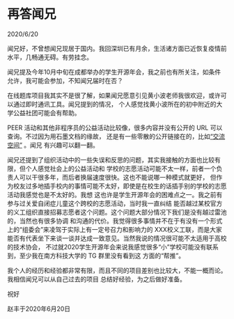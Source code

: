 # 再答闻兄
2020/6/20

闻兄好，不曾想闻兄现居于国内。我回深圳已有月余，生活诸方面已近恢复疫情前水平，几畅通无碍。有劳挂念。

闻兄提及今年10月中旬在成都举办的学生开源年会，我之前也有所关注，如条件允许，我可能会参加，不知闻兄届时在否？

在线题库项目我其实不是很了解，如果闻兄愿意引见黄小波老师我很欢迎，或许可以通过即时通讯工具。闻兄提到的情况，
个人感觉找黄小波所在的初中附近的大学公益社团可能会有帮助。

PEER 活动和其他非程序员的公益活动比较像，很多内容并没有公开的 URL 可以查询。不过因为用石墨文档的缘故，
还是有一些零散的公开链接在的，比如[“交流空间”](https://shimo.im/docs/DRCxcW9dqkwTVk6W) 。闻兄
有兴趣可以翻一翻。

闻兄还提到了组织活动中的一些失误和反思的问题，其实我接触的方面也比较有限，但个人感觉社会上的公益活动和
学校的志愿活动可能不太一样，前者一个负责人可以干很多年，而后者换届速度很快。这也不能说哪一种模式就更好，
但作为校友过多地插手校内的事情可能不太好，即使是在校生的话插手别的学校的志愿活动我感觉也是不太好的。我想
这也许是学生开源年会的困难点之一。我之前有参与过关爱自闭症儿童这个跨校的志愿活动，当时我一直纠结
能否越过某校官方的义工组织直接招募志愿者这个问题。这个问题大部分情况下我们是没有越过雷池的，当然也有很多协调
和沟通的代价。我觉得很多事情并不在于有没有一个形式上的“组委会”来凌驾于实际上有一定号召力和影响力的
XXX校义工联，而是大家能否有代表坐下来谈一谈并达成一致意见。当然我说的情况很可能不太适用于高校的技术协会，
不过就2020学生开源年会来说我感觉很多“小”学校可能没有联系到，至少我在南方科技大学的 TG 群里没有看到这
方面的“帮推”。

我个人的经历和经验都非常有限，而且不同的项目差别也比较大，不能一概而论。我相信闻兄可以从自己过去的项目
总结好经验，为之后做好准备。

祝好

赵丰于2020年6月20日